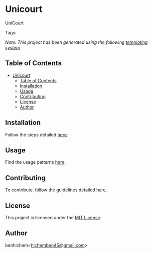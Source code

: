 # Unicourt
UniCourt

Tags: 

*Note: This project has been generated using the following [templating system](./TEMPLATE.md)*

## Table of Contents
- [Unicourt](#param-githubrepo--replace------titlecase)
  - [Table of Contents](#table-of-contents)
  - [Installation](#installation)
  - [Usage](#usage)
  - [Contributing](#contributing)
  - [License](#license)
  - [Author](#author)

## Installation
Follow the steps detailed [here](./INSTALL.md).

## Usage
Find the usage patterns [here](./USAGE.md).

## Contributing
To contribute, follow the guidelines detailed [here](./CONTRIBUTE.md).

## License
This project is licensed under the [MIT License](./LICENSE).

## Author
benhichem<<hichemben45@gmail.com>>